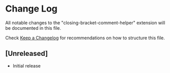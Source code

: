 # Change Log
All notable changes to the "closing-bracket-comment-helper" extension will be documented in this file.

Check [Keep a Changelog](http://keepachangelog.com/) for recommendations on how to structure this file.

## [Unreleased]
- Initial release